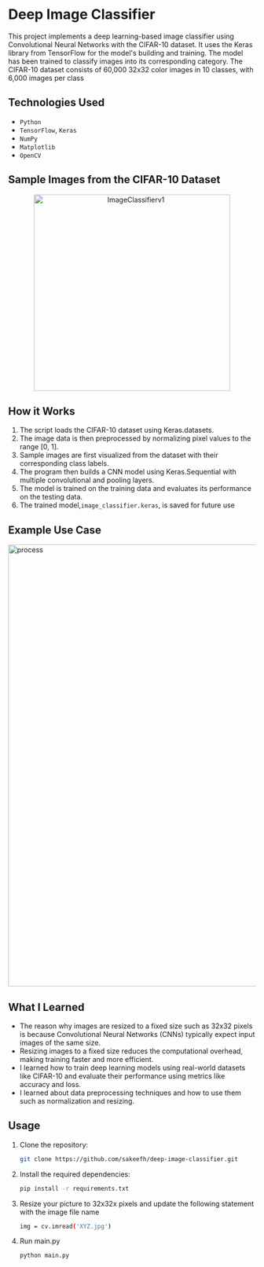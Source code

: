 # Deep Image Classifier

This project implements a deep learning-based image classifier using Convolutional Neural Networks with the CIFAR-10 dataset. It uses the Keras library from TensorFlow for the model's building and training. The model has been trained to classify images into its corresponding category. The CIFAR-10 dataset consists of 60,000 32x32 color images in 10 classes, with 6,000 images per class

## Technologies Used
- `Python`
- `TensorFlow`, `Keras`
- `NumPy`
- `Matplotlib`
- `OpenCV`
  
## Sample Images from the CIFAR-10 Dataset 
<p align="center">
  <img src="https://github.com/sakeefh/Deep-Image-Classifier/assets/91638600/d992ba97-adbb-473b-8090-b08f90f2c3a8" alt="ImageClassifierv1" width="400" height="400">
</p>

## How it Works

1. The script loads the CIFAR-10 dataset using Keras.datasets.
2. The image data is then preprocessed by normalizing pixel values to the range [0, 1].
3. Sample images are first visualized from the dataset with their corresponding class labels.
4. The program then builds a CNN model using Keras.Sequential with multiple convolutional and pooling layers.
5. The model is trained on the training data and evaluates its performance on the testing data.
6. The trained model,`image_classifier.keras`, is saved for future use

## Example Use Case
<img src="https://github.com/sakeefh/Deep-Image-Classifier/assets/91638600/5d1440ce-6a93-4def-9e09-0f9f9aa9a63f" alt="process" width="900">

## What I Learned

- The reason why images are resized to a fixed size such as 32x32 pixels is because Convolutional Neural Networks (CNNs) typically expect input images of the same size.
- Resizing images to a fixed size reduces the computational overhead, making training faster and more efficient.
- I learned how to train deep learning models using real-world datasets like CIFAR-10 and evaluate their performance using metrics like accuracy and loss.
- I learned about data preprocessing techniques and how to use them such as normalization and resizing.

## Usage

1. Clone the repository:

   ```bash
   git clone https://github.com/sakeefh/deep-image-classifier.git

2. Install the required dependencies:

   ```bash
   pip install -r requirements.txt

3. Resize your picture to 32x32x pixels and update the following statement with the image file name

   ```bash
   img = cv.imread('XYZ.jpg')

3. Run main.py

   ```
   python main.py
